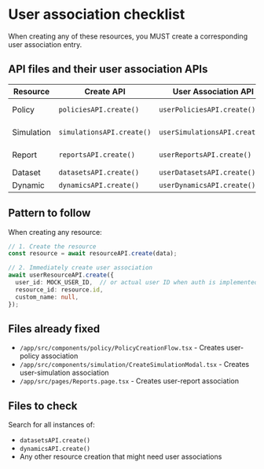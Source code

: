 # User association checklist

When creating any of these resources, you MUST create a corresponding user association entry.

## API files and their user association APIs

| Resource | Create API | User Association API | Status |
|----------|-----------|---------------------|--------|
| Policy | `policiesAPI.create()` | `userPoliciesAPI.create()` | ✅ Fixed in PolicyCreationFlow |
| Simulation | `simulationsAPI.create()` | `userSimulationsAPI.create()` | ✅ Fixed in CreateSimulationModal |
| Report | `reportsAPI.create()` | `userReportsAPI.create()` | ✅ Fixed in Reports.page.tsx |
| Dataset | `datasetsAPI.create()` | `userDatasetsAPI.create()` | ⚠️ Needs checking |
| Dynamic | `dynamicsAPI.create()` | `userDynamicsAPI.create()` | ⚠️ Needs checking |

## Pattern to follow

When creating any resource:

```typescript
// 1. Create the resource
const resource = await resourceAPI.create(data);

// 2. Immediately create user association
await userResourceAPI.create({
  user_id: MOCK_USER_ID,  // or actual user ID when auth is implemented
  resource_id: resource.id,
  custom_name: null,
});
```

## Files already fixed

- `/app/src/components/policy/PolicyCreationFlow.tsx` - Creates user-policy association
- `/app/src/components/simulation/CreateSimulationModal.tsx` - Creates user-simulation association
- `/app/src/pages/Reports.page.tsx` - Creates user-report association

## Files to check

Search for all instances of:
- `datasetsAPI.create()`
- `dynamicsAPI.create()`
- Any other resource creation that might need user associations
